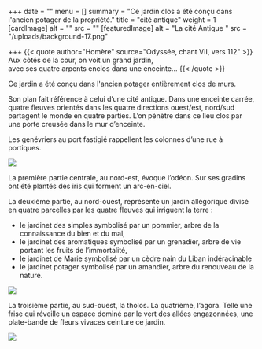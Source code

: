 +++
date = ""
menu = []
summary = "Ce jardin clos a été conçu dans l'ancien potager de la propriété."
title = "cité antique"
weight = 1
[cardImage]
alt = ""
src = ""
[featuredImage]
alt = "La cité Antique "
src = "/uploads/background-17.png"

+++
{{< quote author="Homère" source="Odyssée, chant VII, vers 112" >}} Aux côtés de la cour, on voit un grand jardin,<br/>
avec ses quatre arpents enclos dans une enceinte... {{< /quote >}}

Ce jardin a été conçu dans l'ancien potager entièrement clos de murs.

Son plan fait référence à celui d’une cité antique. Dans une enceinte carrée, quatre fleuves orientés dans les quatre directions ouest/est, nord/sud partagent le monde en quatre parties. L’on pénètre dans ce lieu clos par une porte creusée dans le mur d’enceinte.

Les genévriers au port fastigié rappellent les colonnes d’une rue à portiques.

![](/uploads/background-7.png)

La première partie centrale, au nord-est, évoque l’odéon. Sur ses gradins ont été plantés des iris qui forment un arc-en-ciel.

La deuxième partie, au nord-ouest, représente un jardin allégorique divisé en quatre parcelles par les quatre fleuves qui irriguent la terre :

* le jardinet des simples symbolisé par un pommier, arbre de la connaissance du bien et du mal,
* le jardinet des aromatiques symbolisé par un grenadier, arbre de vie portant les fruits de l’immortalité,
* le jardinet de Marie symbolisé par un cèdre nain du Liban indéracinable
* le jardinet potager symbolisé par un amandier, arbre du renouveau de la nature.

![](/uploads/background-15.png)

La troisième partie, au sud-ouest, la tholos. La quatrième, l’agora. Telle une frise qui réveille un espace dominé par le vert des allées engazonnées, une plate-bande de fleurs vivaces ceinture ce jardin.

![](/uploads/background-9.png)
